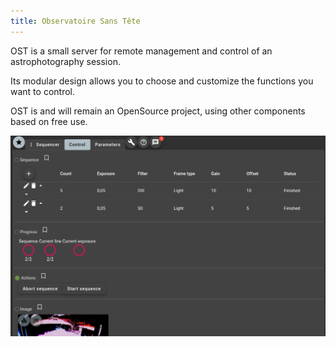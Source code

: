 ```yaml
---
title: Observatoire Sans Tête
---
```


OST is a small server for remote management and control of an astrophotography session.

Its modular design allows you to choose and customize the functions you want to control.

OST is and will remain an OpenSource project, using other components based on free use.

![seq](sequence.png)
